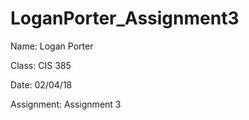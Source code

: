 # LoganPorter_Assignment3
Name: Logan Porter

Class: CIS 385

Date: 02/04/18

Assignment: Assignment 3